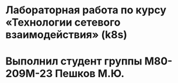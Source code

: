 # Лабораторная работа по курсу «Технологии сетевого взаимодействия» (k8s)

# Выполнил студент группы М80-209М-23 Пешков М.Ю.

